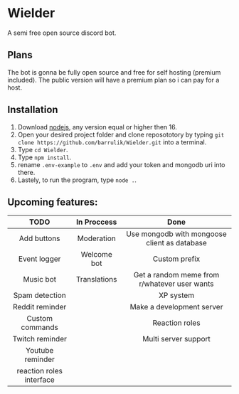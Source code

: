 # Wielder
A semi free open source discord bot.

## **Plans**
The bot is gonna be fully open source and free for self hosting (premium included).
The public version will have a premium plan so i can pay for a host.
## **Installation**
1. Download [nodejs](https://nodejs.org/en/), any version equal or higher then 16.
2. Open your desired project folder and clone reposototory by typing `git clone https://github.com/barrulik/Wielder.git` into a terminal.
3. Type `cd Wielder`.
4. Type `npm install`.
5. rename `.env-example` to `.env` and add your token and mongodb uri into there.
6. Lastely, to run the program, type `node .`.
## **Upcoming features:**
| TODO 	| In Proccess 	| Done
|:----:	|:------------:	|:----:	
|Add buttons|Moderation|Use mongodb with mongoose client as database
|Event logger|Welcome bot|Custom prefix
|Music bot|Translations|Get a random meme from r/whatever user wants
|Spam detection|| XP system
|Reddit reminder|              	|Make a development server
|Custom commands|              	|Reaction roles
|Twitch reminder|              	|Multi server support
|Youtube reminder|              	|
|reaction roles interface| |